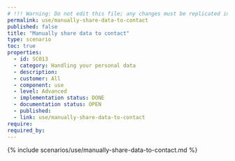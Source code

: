 ```yaml
---
# !!! Warning: Do not edit this file; any changes must be replicated in Excel !!! 
permalink: use/manually-share-data-to-contact
published: false
title: "Manually share data to contact"
type: scenario
toc: true
properties:
  - id: SC013
  - category: Handling your personal data
  - description:
  - customer: All
  - component: use
  - level: Advanced
  - implementation status: DONE
  - documentation status: OPEN
  - published:
  - link: use/manually-share-data-to-contact
require:
required_by:
---
```


{% include scenarios/use/manually-share-data-to-contact.md %}

